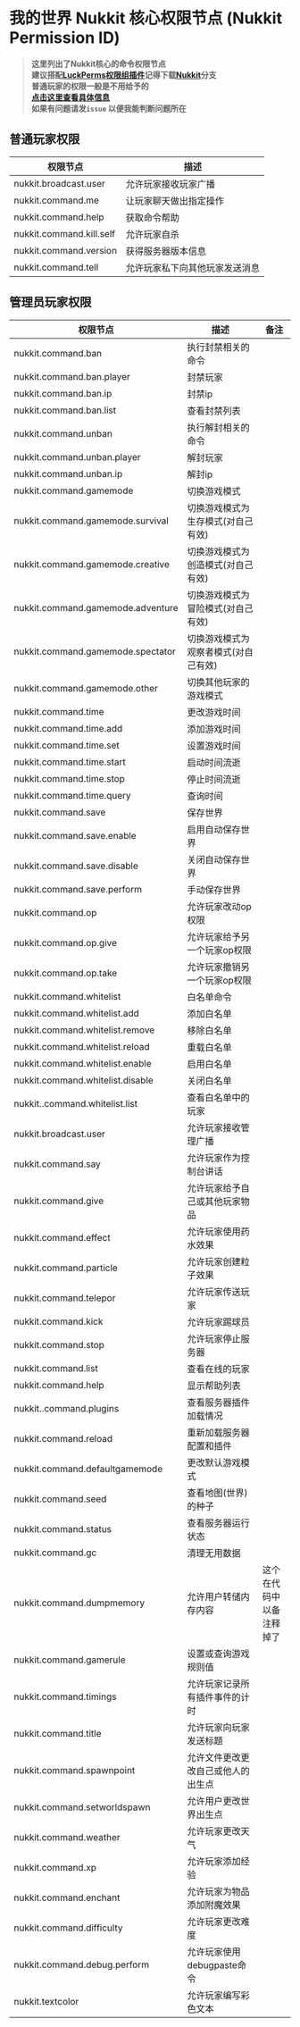 # 我的世界 Nukkit 核心权限节点 (Nukkit Permission ID)
> **这里列出了Nukkit核心的命令权限节点**  
> **建议搭配[LuckPerms权限组插件](https://github.com/LuckPerms/LuckPerms)记得下载[Nukkit](https://luckperms.net/download)分支**  
> **普通玩家的权限一般是不用给予的**  
> **[点击这里查看具体信息](https://github.com/CloudburstMC/Nukkit/blob/master/src/main/java/cn/nukkit/permission/DefaultPermissions.java)**  
> **如果有问题请发`issue` 以便我能判断问题所在**
## 普通玩家权限
|权限节点|描述|
|-|-|
|nukkit.broadcast.user|允许玩家接收玩家广播|
|nukkit.command.me|让玩家聊天做出指定操作|
|nukkit.command.help|获取命令帮助|
|nukkit.command.kill.self|允许玩家自杀|
|nukkit.command.version|获得服务器版本信息|
|nukkit.command.tell|允许玩家私下向其他玩家发送消息|
## 管理员玩家权限
|权限节点|描述|备注|
|-|-|-|
|nukkit.command.ban|执行封禁相关的命令||
|nukkit.command.ban.player|封禁玩家||
|nukkit.command.ban.ip|封禁ip||
|nukkit.command.ban.list|查看封禁列表||
|nukkit.command.unban|执行解封相关的命令||
|nukkit.command.unban.player|解封玩家||
|nukkit.command.unban.ip|解封ip||
|nukkit.command.gamemode|切换游戏模式||
|nukkit.command.gamemode.survival|切换游戏模式为生存模式(对自己有效)||
|nukkit.command.gamemode.creative|切换游戏模式为创造模式(对自己有效)||
|nukkit.command.gamemode.adventure|切换游戏模式为冒险模式(对自己有效)||
|nukkit.command.gamemode.spectator|切换游戏模式为观察者模式(对自己有效)||
|nukkit.command.gamemode.other|切换其他玩家的游戏模式||
|nukkit.command.time|更改游戏时间||
|nukkit.command.time.add|添加游戏时间||
|nukkit.command.time.set|设置游戏时间||
|nukkit.command.time.start|启动时间流逝||
|nukkit.command.time.stop|停止时间流逝||
|nukkit.command.time.query|查询时间||
|nukkit.command.save|保存世界||
|nukkit.command.save.enable|启用自动保存世界||
|nukkit.command.save.disable|关闭自动保存世界||
|nukkit.command.save.perform|手动保存世界||
|nukkit.command.op|允许玩家改动op权限||
|nukkit.command.op.give|允许玩家给予另一个玩家op权限||
|nukkit.command.op.take|允许玩家撤销另一个玩家op权限||
|nukkit.command.whitelist|白名单命令||
|nukkit.command.whitelist.add|添加白名单||
|nukkit.command.whitelist.remove|移除白名单||
|nukkit.command.whitelist.reload|重载白名单||
|nukkit.command.whitelist.enable|启用白名单||
|nukkit.command.whitelist.disable|关闭白名单||
|nukkit..command.whitelist.list|查看白名单中的玩家||
|nukkit.broadcast.user|允许玩家接收管理广播||
|nukkit.command.say|允许玩家作为控制台讲话||
|nukkit.command.give|允许玩家给予自己或其他玩家物品||
|nukkit.command.effect|允许玩家使用药水效果||
|nukkit.command.particle|允许玩家创建粒子效果||
|nukkit.command.telepor|允许玩家传送玩家||
|nukkit.command.kick|允许玩家踢球员||
|nukkit.command.stop|允许玩家停止服务器||
|nukkit.command.list|查看在线的玩家||
|nukkit.command.help|显示帮助列表||
|nukkit..command.plugins|查看服务器插件加载情况||
|nukkit.command.reload|重新加载服务器配置和插件||
|nukkit.command.defaultgamemode|更改默认游戏模式||
|nukkit.command.seed|查看地图(世界)的种子||
|nukkit.command.status|查看服务器运行状态||
|nukkit.command.gc|清理无用数据||
|nukkit.command.dumpmemory|允许用户转储内存内容|这个在代码中以备注释掉了|
|nukkit.command.gamerule|设置或查询游戏规则值||
|nukkit.command.timings|允许玩家记录所有插件事件的计时||
|nukkit.command.title|允许玩家向玩家发送标题||
|nukkit.command.spawnpoint|允许文件更改更改自己或他人的出生点||
|nukkit.command.setworldspawn|允许用户更改世界出生点||
|nukkit.command.weather|允许玩家更改天气||
|nukkit.command.xp|允许玩家添加经验||
|nukkit.command.enchant|允许玩家为物品添加附魔效果||
|nukkit.command.difficulty|允许玩家更改难度||
|nukkit.command.debug.perform|允许玩家使用debugpaste命令||
|nukkit.textcolor|允许玩家编写彩色文本||